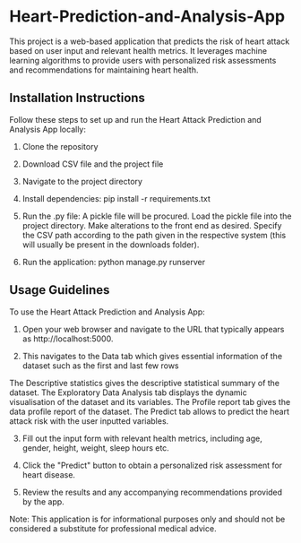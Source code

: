 # Heart-Prediction-and-Analysis-App
This project is a web-based application that predicts the risk of heart attack based on user input and relevant health metrics. It leverages machine learning algorithms to provide users with personalized risk assessments and recommendations for maintaining heart health.

## Installation Instructions

Follow these steps to set up and run the Heart Attack Prediction and Analysis App locally:

1. Clone the repository

2. Download CSV file and the project file

3. Navigate to the project directory

4. Install dependencies:
pip install -r requirements.txt

5. Run the .py file: 
A pickle file will be procured.
Load the pickle file into the project directory.
Make alterations to the front end as desired.
Specify the CSV path according to the path given in the respective system (this will usually be present in the downloads folder).

4. Run the application:
python manage.py runserver

## Usage Guidelines

To use the Heart Attack Prediction and Analysis App:

1. Open your web browser and navigate to the URL that typically appears as http://localhost:5000.

2. This navigates to the Data tab which gives essential information of the dataset such as the first and last few rows

  The Descriptive statistics gives the descriptive statistical summary of the dataset.
  The Exploratory Data Analysis tab displays the dynamic visualisation of the dataset and its variables.
  The Profile report tab gives the data profile report of the dataset.
  The Predict tab allows to predict the heart attack risk with the user inputted variables.

3. Fill out the input form with relevant health metrics, including age, gender, height, weight, sleep hours etc.

4. Click the "Predict" button to obtain a personalized risk assessment for heart disease.

5. Review the results and any accompanying recommendations provided by the app.


Note: This application is for informational purposes only and should not be considered a substitute for professional medical advice.
